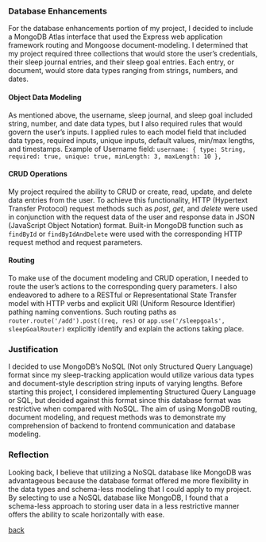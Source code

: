 ### Database Enhancements
For the database enhancements portion of my project, I decided to include a MongoDB Atlas interface that used the Express web application framework routing and Mongoose document-modeling. I determined that my project required three collections that would store the user’s credentials, their sleep journal entries, and their sleep goal entries. Each entry, or document, would store data types ranging from strings, numbers, and dates.

#### Object Data Modeling
As mentioned above, the username, sleep journal, and sleep goal included string, number, and date data types, but I also required rules that would govern the user’s inputs. I applied rules to each model field that included data types, required inputs, unique inputs, default values, min/max lengths, and timestamps. 
Example of Username field:
`username: { type: String, required: true, unique: true, minLength: 3, maxLength: 10 }, `

#### CRUD Operations
My project required the ability to CRUD or create, read, update, and delete data entries from the user. To achieve this functionality, HTTP (Hypertext Transfer Protocol) request methods such as *post*, *get*, and *delete* were used in conjunction with the request data of the user and response data in JSON (JavaScript Object Notation) format. Built-in MongoDB function such as `findById` or `findByIdAndDelete` were used with the corresponding HTTP request method and request parameters.

#### Routing
To make use of the document modeling and CRUD operation, I needed to route the user’s actions to the corresponding query parameters. I also endeavored to adhere to a RESTful or Representational State Transfer model with HTTP verbs and explicit URI (Uniform Resource Identifier) pathing naming conventions. Such routing paths as `router.route('/add').post((req, res)` or `app.use('/sleepgoals', sleepGoalRouter)` explicitly identify and explain the actions taking place.

### Justification
I decided to use MongoDB’s NoSQL (Not only Structured Query Language) format since my sleep-tracking application would utilize various data types and document-style description string inputs of varying lengths. Before starting this project, I considered implementing Structured Query Language or SQL, but decided against this format since this database format was restrictive when compared with NoSQL. The aim of using MongoDB routing, document modeling, and request methods was to demonstrate my comprehension of backend to frontend communication and database modeling. 

### Reflection
Looking back, I believe that utilizing a NoSQL database like MongoDB was advantageous because the database format offered me more flexibility in the data types and schema-less modeling that I could apply to my project. By selecting to use a NoSQL database like MongoDB, I found that a schema-less approach to storing user data in a less restrictive manner offers the ability to scale horizontally with ease.

[back](index.html)
